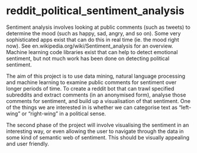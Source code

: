 # reddit_political_sentiment_analysis


Sentiment analysis involves looking at public comments (such as tweets) to determine the mood (such as happy, sad, angry, and so on). Some very sophisticated apps exist that can do this in real time (ie. the mood right now). See en.wikipedia.org/wiki/Sentiment_analysis for an overview. Machine learning code libraries exist that can help to detect emotional sentiment, but not much work has been done on detecting political sentiment.


The aim of this project is to use data mining, natural language processing and machine learning to examine public comments for sentiment over longer periods of time. To create a reddit bot that can trawl specified subreddits and extract comments (in an anonymised form), analyse those comments for sentiment, and build up a visualisation of that sentiment. One of the things we are interested in is whether we can categorise text as “left-wing” or “right-wing” in a political sense.

The second phase of the project will involve visualising the sentiment in an interesting way, or even allowing the user to navigate through the data in some kind of semantic web of sentiment. This should be visually appealing and user friendly.